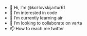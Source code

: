 - 👋 Hi, I’m @kozlovskijartur61
- 👀 I’m interested in code
- 🌱 I’m currently learning air
- 💞️ I’m looking to collaborate on varta
- 📫 How to reach me twitter

<!---
kozlovskijartur61/kozlovskijartur61 is a ✨ special ✨ repository because its `README.md` (this file) appears on your GitHub profile.
You can click the Preview link to take a look at your changes.
--->
